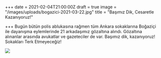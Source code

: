 +++
date = 2021-02-04T21:00:00Z
draft = true
image = "/images/uploads/bogazici-2021-03-22.jpg"
title = "Başımız Dik, Cesaretle Kazanıyoruz!"

+++
Bugün bütün polis ablukasına rağmen tüm Ankara sokaklarına Boğaziçi ile dayanışma eylemlerinde 21 arkadaşımız gözaltına alındı. Gözaltına alınanlar arasında avukatlar ve gazeteciler de var. Başımız dik, kazanıyoruz! Sokakları Terk Etmeyeceğiz!

![](/images/uploads/bogazici1-2021-03-22.jpg)